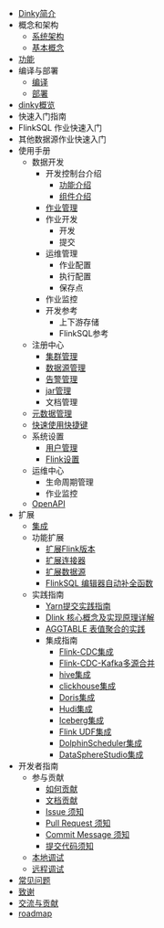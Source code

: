 <!-- docs/zh-CN/_sidebar.md -->


- [Dinky简介](/zh-CN/introduce.md)
- 概念和架构
  - [系统架构](/zh-CN/architecture.md)
  - [基本概念](/zh-CN/concept.md)
- [功能](/zh-CN/feature.md)
- 编译与部署
  - [编译](/zh-CN/quick_start/build.md)
  - [部署](/zh-CN/quick_start/deploy.md)
- [dinky概览](/zh-CN/dinky_overview.md)
-  快速入门指南
  -  FlinkSQL 作业快速入门
  -  其他数据源作业快速入门
- 使用手册
  - 数据开发
    - 开发控制台介绍
      - [功能介绍](/zh-CN/administrator-guide/Studio/development_control/function_introduce.md)
      - [组件介绍](/zh-CN/administrator-guide/Studio/development_control/component_introduce.md)
    - [作业管理](/zh-CN/administrator-guide/Studio/job_manage.md)
    - 作业开发
      - 开发
      - 提交
    - 运维管理
      - 作业配置
      - 执行配置
      - 保存点
    - 作业监控
    - 开发参考
      - 上下游存储
      - FlinkSQL参考
  - 注册中心
    - [集群管理](/zh-CN/administrator-guide/registerCenter/cluster_manage.md)
    - [数据源管理](/zh-CN/administrator-guide/registerCenter/datasource_manage.md)
    - [告警管理](/zh-CN/administrator-guide/registerCenter/warning.md)
    - [jar管理](/zh-CN/administrator-guide/registerCenter/jar_manager.md)
    - 文档管理
  - [元数据管理](/zh-CN/administrator-guide/metadata.md)
  - [快速使用快捷键](/zh-CN/administrator-guide/Hotkey.md)
  - 系统设置
    - [用户管理](/zh-CN/administrator-guide/system_setting/user_management.md)
    - [Flink设置](/zh-CN/administrator-guide/system_setting/Flink_Setting.md)
  - 运维中心
    - 生命周期管理
    - 作业监控
  - [OpenAPI](/zh-CN/api/openapi.md)
- 扩展
  - [集成](/zh-CN/extend/integrate.md)
  - 功能扩展
    - [扩展Flink版本](/zh-CN/extend/flinkversion.md)
    - [扩展连接器](/zh-CN/extend/connector.md)
    - [扩展数据源](/zh-CN/extend/datasource.md)
    - [FlinkSQL 编辑器自动补全函数](/zh-CN/extend/completion.md)
  - 实践指南
    - [Yarn提交实践指南](/zh-CN/practice/yarnsubmit.md)
    - [Dlink 核心概念及实现原理详解](/zh-CN/practice/principle.md)
    - [AGGTABLE 表值聚合的实践](/zh-CN/practice/aggtable.md)
    - 集成指南
      - [Flink-CDC集成](/zh-CN/extend/flinkcdc.md)
      - [Flink-CDC-Kafka多源合并](/zh-CN/extend/Flink_CDC_kafka_Multi_source_merger.md)
      - [hive集成](/zh-CN/extend/hive.md)
      - [clickhouse集成](/zh-CN/extend/clickhouse.md)
      - [Doris集成](/zh-CN/extend/doris.md)
      - [Hudi集成](/zh-CN/extend/hudi.md)
      - [Iceberg集成](/zh-CN/extend/iceberg.md)
      - [Flink UDF集成](/zh-CN/extend/udf.md)
      - [DolphinScheduler集成](/zh-CN/extend/dolphinscheduler.md)
      - [DataSphereStudio集成](/zh-CN/extend/dataspherestudio.md)
- 开发者指南
  - 参与贡献
    - [如何贡献](/zh-CN/developer-guide/how_contribute.md)
    - [文档贡献](/zh-CN/developer-guide/document.md)
    - [Issue 须知](/zh-CN/developer-guide/issue.md)
    - [Pull Request 须知](/zh-CN/developer-guide/pull_request.md)
    - [Commit Message 须知](/zh-CN/developer-guide/commit_message.md)
    - [提交代码须知](/zh-CN/developer-guide/commit_code.md)
  - [本地调试](/zh-CN/developer-guide/local_debug.md)
  - [远程调试](/zh-CN/developer-guide/remote_debug.md)
- [常见问题](/zh-CN/FAQ.md)
- [致谢](/zh-CN/others/thanks.md)
- [交流与贡献](/zh-CN/others/comminicate.md)
- [roadmap](/zh-CN/roadmap.md)
